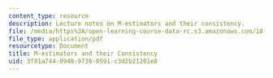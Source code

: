 ```yaml
---
content_type: resource
description: Lecture notes on M-estimators and their consistency.
file: /media/https%3A/open-learning-course-data-rc.s3.amazonaws.com/18-465-topics-in-statistics-nonparametrics-and-robustness-spring-2005/3f81a744094897380591c3d2b21201e8_m_estimates.pdf
file_type: application/pdf
resourcetype: Document
title: M-estimators and their Consistency
uid: 3f81a744-0948-9738-0591-c3d2b21201e8
---
```

